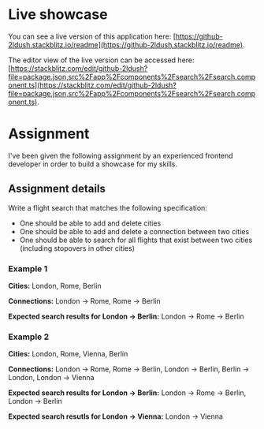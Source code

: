# Live showcase

You can see a live version of this application here: [https://github-2ldush.stackblitz.io/readme](https://github-2ldush.stackblitz.io/readme).

The editor view of the live version can be accessed here: [https://stackblitz.com/edit/github-2ldush?file=package.json,src%2Fapp%2Fcomponents%2Fsearch%2Fsearch.component.ts](https://stackblitz.com/edit/github-2ldush?file=package.json,src%2Fapp%2Fcomponents%2Fsearch%2Fsearch.component.ts).

# Assignment

I've been given the following assignment by an experienced frontend developer in order to build a showcase for my skills.

## Assignment details

Write a flight search that matches the following specification:

- One should be able to add and delete cities
- One should be able to add and delete a connection between two cities
- One should be able to search for all flights that exist between two cities (including stopovers in other cities)

### Example 1

**Cities:** London, Rome, Berlin

**Connections:** London -> Rome, Rome -> Berlin

**Expected search results for London -> Berlin:** London -> Rome -> Berlin

### Example 2

**Cities:** London, Rome, Vienna, Berlin

**Connections:** London -> Rome, Rome -> Berlin, London -> Berlin, Berlin -> London, London -> Vienna

**Expected search results for London -> Berlin:** London -> Rome -> Berlin, London -> Berlin

**Expected search resutls for London -> Vienna:** London -> Vienna
